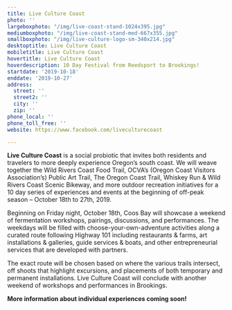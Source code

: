```yaml
---
title: Live Culture Coast
photo: ''
largeboxphoto: "/img/live-coast-stand-1024x395.jpg"
mediumboxphoto: "/img/live-coast-stand-med-667x355.jpg"
smallboxphoto: "/img/live-culture-logo-sm-340x214.jpg"
desktoptitle: Live Culture Coast
mobiletitle: Live Culture Coast
hovertitle: Live Culture Coast
hoverdescription: 10 Day Festival from Reedsport to Brookings!
startdate: '2019-10-18'
enddate: '2019-10-27'
address:
  street: ''
  street2: ''
  city: ''
  zip: ''
phone_local: ''
phone_toll_free: ''
website: https://www.facebook.com/liveculturecoast

---
```

**Live Culture Coast** is a social probiotic that invites both residents and travelers to more deeply experience Oregon’s south coast. We will weave together the Wild Rivers Coast Food Trail, OCVA’s (Oregon Coast Visitors Association’s) Public Art Trail, The Oregon Coast Trail, Whiskey Run & Wild Rivers Coast Scenic Bikeway, and more outdoor recreation initiatives for a 10 day series of experiences and events at the beginning of off-peak season – October 18th to 27th, 2019.

Beginning on Friday night, October 18th, Coos Bay will showcase a weekend of fermentation workshops, pairings, discussions, and performances. The weekdays will be filled with choose-your-own-adventure activities along a curated route following Highway 101 including restaurants & farms, art installations & galleries, guide services & boats, and other entrepreneurial services that are developed with partners.

The exact route will be chosen based on where the various trails intersect, off shoots that highlight excursions, and placements of both temporary and permanent installations. Live Culture Coast will conclude with another weekend of workshops and performances in Brookings.

**More information about individual experiences coming soon!**